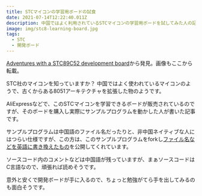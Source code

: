 ```yaml
---
title: STCマイコンの学習用ボードの試食
date: 2021-07-14T12:22:40.011Z
description: 中国ではよく利用されているSTCマイコンの学習用ボードを試してみた人の記事を紹介します。
image: img/stc8-learning-board.jpg
tags:
  - STC
  - 開発ボード
---
```

[Adventures with a STC89C52 development board](https://hackaday.io/project/170540-adventures-with-a-stc89c52-development-board)から発見。画像もここから転載。

STC社のマイコンを知っていますか？
中国ではよく使われているマイコンのようで、古くからある8051アーキテクチャを拡張した物のようです。

AliExpressなどで、このSTCマイコンを学習できるボードが販売されているのですが、そのボードを購入し実際にサンプルプログラムを動かした人が書いた記事です。

サンプルプログラムは中国語のファイル名だったりと、非中国ネイティブな人にはつらい仕様ですが、この方は、このサンプルプログラムをforkし[ファイル名などを英語に書き換えたもの](https://github.com/retiredfeline/QX-mini51)を公開してくれています。

ソースコード内のコメントなどは中国語が残っていますが、まぁソースコードはC言語なので、頑張れば読めそうです。

意外と安くで開発ボードが手に入るので、ちょっと勉強がてら手を出してみるのも面白そうです。